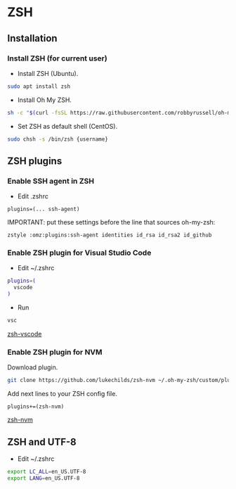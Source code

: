 # ZSH

## Installation

### Install ZSH (for current user)

- Install ZSH (Ubuntu).

```bash
sudo apt install zsh
```

- Install Oh My ZSH.

```bash
sh -c "$(curl -fsSL https://raw.githubusercontent.com/robbyrussell/oh-my-zsh/master/tools/install.sh)"
```

- Set ZSH as default shell (CentOS).

```bash
sudo chsh -s /bin/zsh {username}
```

## ZSH plugins

### Enable SSH agent in ZSH

- Edit .zshrc

```text
plugins=(... ssh-agent)
```

IMPORTANT: put these settings before the line that sources oh-my-zsh:

```text
zstyle :omz:plugins:ssh-agent identities id_rsa id_rsa2 id_github
```

### Enable ZSH plugin for Visual Studio Code

- Edit ~/.zshrc

```bash
plugins=(
  vscode
)
```

- Run

```bash
vsc
```

[zsh-vscode](https://github.com/robbyrussell/oh-my-zsh/tree/master/plugins/vscode)

### Enable ZSH plugin for NVM

Download plugin.

```bash
git clone https://github.com/lukechilds/zsh-nvm ~/.oh-my-zsh/custom/plugins/zsh-nvm
```

Add next lines to your ZSH config file.

```text
plugins+=(zsh-nvm)
```

[zsh-nvm](https://github.com/lukechilds/zsh-nvm)

## ZSH and UTF-8

- Edit ~/.zshrc

```bash
export LC_ALL=en_US.UTF-8
export LANG=en_US.UTF-8
```
